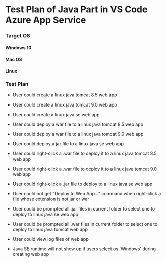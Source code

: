 # Test Plan of Java Part in VS Code Azure App Service

### Target OS

#### Windows 10

#### Mac OS

#### Linux

### Test Plan

- User could create a linux java tomcat 8.5 web app

- User could create a linux java tomcat 9.0 web app

- User could create a linux java se web app

- User could deploy a war file to a linux java tomcat 8.5 web app

- User could deploy a war file to a linux java tomcat 9.0 web app

- User could deploy a jar file to a linux java se web app

- User could right-click a .war file to deploy it to a linux java tomcat 8.5 web app

- User could right-click a .war file to deploy it to a linux java tomcat 9.0 web app

- User could right-click a .jar file to deploy to a linux java se web app

- User could not get "Deploy to Web App..." command when right-click a file whose extension is not jar or war

- User could be prompted all .jar files in current folder to select one to deploy to linux java se web app

- User could be prompted all .war files in current folder to select one to deploy to linux java tomcat web app

- User could view log files of web app

- Java SE runtime will not show up if users select os 'Windows' during creating web app

